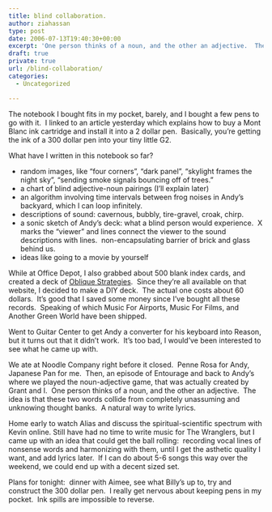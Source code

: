 ```yaml
---
title: blind collaboration.
author: ziahassan
type: post
date: 2006-07-13T19:40:30+00:00
excerpt: 'One person thinks of a noun, and the other an adjective.  The idea is that these two words collide from completely unassuming and unknowing thought banks.  A natural way to write lyrics.'
draft: true
private: true
url: /blind-collaboration/
categories:
  - Uncategorized

---
```

The notebook I bought fits in my pocket, barely, and I bought a few pens to go with it.  I linked to an article yesterday which explains how to buy a Mont Blanc ink cartridge and install it into a 2 dollar pen.  Basically, you&#8217;re getting the ink of a 300 dollar pen into your tiny little G2.

What have I written in this notebook so far?

  * random images, like &#8220;four corners&#8221;, &#8220;dark panel&#8221;, &#8220;skylight frames the night sky&#8221;, &#8220;sending smoke signals bouncing off of trees.&#8221;
  * a chart of blind adjective-noun pairings (I&#8217;ll explain later)
  * an algorithm involving time intervals between frog noises in Andy&#8217;s backyard, which I can loop infinitely.
  * descriptions of sound: cavernous, bubbly, tire-gravel, croak, chirp.
  * a sonic sketch of Andy&#8217;s deck: what a blind person would experience.  X marks the &#8220;viewer&#8221; and lines connect the viewer to the sound descriptions with lines.  non-encapsulating barrier of brick and glass behind us.
  * ideas like going to a movie by yourself

While at Office Depot, I also grabbed about 500 blank index cards, and created a deck of [Oblique Strategies][1].  Since they&#8217;re all available on that website, I decided to make a DIY deck.  The actual one costs about 60 dollars.  It&#8217;s good that I saved some money since I&#8217;ve bought all these records.  Speaking of which Music For Airports, Music For Films, and Another Green World have been shipped.

Went to Guitar Center to get Andy a converter for his keyboard into Reason, but it turns out that it didn&#8217;t work.  It&#8217;s too bad, I would&#8217;ve been interested to see what he came up with.

We ate at Noodle Company right before it closed.  Penne Rosa for Andy, Japanese Pan for me.  Then, an episode of Entourage and back to Andy&#8217;s where we played the noun-adjective game, that was actually created by Grant and I.  One person thinks of a noun, and the other an adjective.  The idea is that these two words collide from completely unassuming and unknowing thought banks.  A natural way to write lyrics.

Home early to watch Alias and discuss the spiritual-scientific spectrum with Kevin online. Still have had no time to write music for The Wranglers, but I came up with an idea that could get the ball rolling:  recording vocal lines of nonsense words and harmonizing with them, until I get the asthetic quality I want, and add lyrics later.  If I can do about 5-6 songs this way over the weekend, we could end up with a decent sized set.

Plans for tonight:  dinner with Aimee, see what Billy&#8217;s up to, try and construct the 300 dollar pen.  I really get nervous about keeping pens in my pocket.  Ink spills are impossible to reverse.

 [1]: http://www.rtqe.net/ObliqueStrategies/